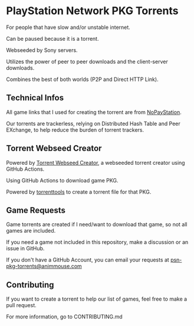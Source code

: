 # PlayStation Network PKG Torrents
For people that have slow and/or unstable internet.

Can be paused because it is a torrent.

Webseeded by Sony servers.

Utilizes the power of peer to peer downloads and the client-server downloads.

Combines the best of both worlds (P2P and Direct HTTP Link).

## Technical Infos
All game links that I used for creating the torrent are from [NoPayStation](https://nopaystation.com/).

Our torrents are trackerless, relying on Distributed Hash Table and Peer EXchange, to help reduce the burden of torrent trackers.

## Torrent Webseed Creator
Powered by [Torrent Webseed Creator](https://github.com/AnimMouse/torrent-webseed-creator), a webseeded torrent creator using GitHub Actions.

Using GitHub Actions to download game PKG.

Powered by [torrenttools](https://github.com/fbdtemme/torrenttools) to create a torrent file for that PKG.

## Game Requests
Game torrents are created if I need/want to download that game, so not all games are included.

If you need a game not included in this repository, make a discussion or an issue in GitHub.

If you don't have a GitHub Account, you can email your requests at psn-pkg-torrents@animmouse.com

## Contributing
If you want to create a torrent to help our list of games, feel free to make a pull request.

For more information, go to CONTRIBUTING.md